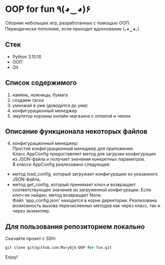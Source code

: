 # OOP for fun ٩(◕‿◕)۶ #

Сборник небольших игр, разработанных с помощью ООП. <br>
Периодически пополняю, если приходит вдохновение (｡◕‿◕｡)


## Стек ##
+ Python 3.10.10
+ ООП
+ Git

## Список содержимого ##
1. камень, ножницы, бумага
2. создаем таски
3. умножай в уме (доводится до ума)
4. конфигурационный менеджер
5. эмулятор корзины онлайн-магазина с оплатой и чеком

## Описание функционала некоторых файлов ##
4. конфигурационный менеджер: <br>
Простой конфигурационный менеджер для приложения. <br>
Класс AppConfig предоставляет метод для загрузки конфигурации из JSON-файла и получает значения конкретных параметров.<br>
В классе AppConfig реализовано следующее: 
- метод load_config, который загружает конфигурацию из указанного JSON-файла,
- метод get_config, который принимает ключ и возвращает соответствующее значение из загруженной конфигурации. Если ключ не найден, метод возвращает None. <br>
Файл 'app_config.json' находится в корне директории.
Реализована возможность вызова перечисленных методов как через класс, так и через экземпляр.

## Для пользования репозиторием локально ##
Скачайте проект с SSH:
```python
git clone git@github.com:Mary8jk/OOP-for-fun.git
```

Enjoy!
